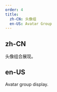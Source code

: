 ```yaml
---
order: 4
title:
  zh-CN: 头像组
  en-US: Avatar Group
---
```


## zh-CN

头像组合展现。

## en-US

Avatar group display.

